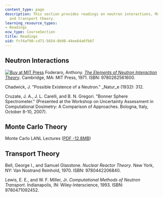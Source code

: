 ```yaml
---
content_type: page
description: This section provides readings on neutron interactions, Monte Carlo theory,
  and transport theory.
learning_resource_types:
- Readings
ocw_type: CourseSection
title: Readings
uid: fcf4af90-c471-5654-8b98-44ee64a6fbb7
---
```


Neutron Interactions
--------------------

[![Buy at MIT Press](/images/mp_logo.gif)](https://mitpress.mit.edu/9780262561600) Foderaro, Anthony. [_The Elements of Neutron Interaction Theory_](https://mitpress.mit.edu/9780262561600). Cambridge, MA: MIT Press, 1971. ISBN: 9780262561600.

Chadwick, J. "Possible Existence of a Neutron." _Natur_e (1932): 312.

Cruzate, J. A., J. L. Carelli, and B. N. Gregori. "Bonner Sphere Spectrometer." (Presented at the Workshop on Uncertainty Assessment in Computational Dosimetry: A Comparison of Approaches. Bologna, Italy, October 8-10, 2007).

Monte Carlo Theory
------------------

Monte Carlo LANL Lectures ([PDF -12.8MB](https://laws.lanl.gov/vhosts/mcnp.lanl.gov/pdf_files/la-ur-05-4983.pdf))

Transport Theory
----------------

Bell, George I., and Samuel Glasstone. _Nuclear Reactor Theory_. New York, NY: Van Nostrand Reinhold, 1970. ISBN: 9780442206840.

Lewis, E. E., and W. F. Miller, Jr. _Computational Methods of Neutron Transport_. Indianapolis, IN: Wiley-Interscience, 1993. ISBN: 9780471092452.